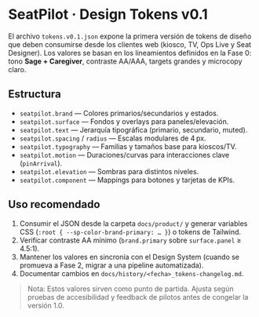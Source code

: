 # SeatPilot · Design Tokens v0.1

El archivo `tokens.v0.1.json` expone la primera versión de tokens de diseño que deben consumirse desde los clientes web (kiosco, TV, Ops Live y Seat Designer). Los valores se basan en los lineamientos definidos en la Fase 0: tono **Sage + Caregiver**, contraste AA/AAA, targets grandes y microcopy claro.

## Estructura

- `seatpilot.brand` — Colores primarios/secundarios y estados.
- `seatpilot.surface` — Fondos y overlays para paneles/elevación.
- `seatpilot.text` — Jerarquía tipográfica (primario, secundario, muted).
- `seatpilot.spacing` / `radius` — Escalas modulares de 4 px.
- `seatpilot.typography` — Familias y tamaños base para kioscos/TV.
- `seatpilot.motion` — Duraciones/curvas para interacciones clave (`pinArrival`).
- `seatpilot.elevation` — Sombras para distintos niveles.
- `seatpilot.component` — Mappings para botones y tarjetas de KPIs.

## Uso recomendado

1. Consumir el JSON desde la carpeta `docs/product/` y generar variables CSS (`:root { --sp-color-brand-primary: … }`) o tokens de Tailwind.
2. Verificar contraste AA mínimo (`brand.primary` sobre `surface.panel` ≥ 4.5:1).
3. Mantener los valores en sincronía con el Design System (cuando se promueva a Fase 2, migrar a una pipeline automatizada).
4. Documentar cambios en `docs/history/<fecha>_tokens-changelog.md`.

> Nota: Estos valores sirven como punto de partida. Ajusta según pruebas de accesibilidad y feedback de pilotos antes de congelar la versión 1.0.
